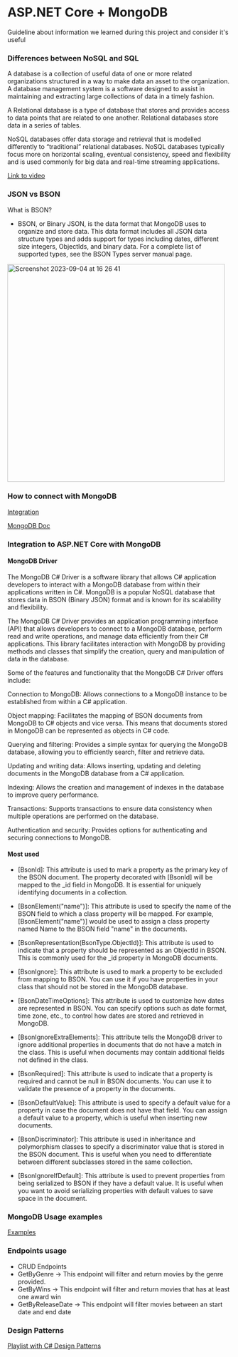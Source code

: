 
# ASP.NET Core  + MongoDB

Guideline about information we learned during this project and consider it's useful


### Differences between NoSQL and SQL

A database is a collection of useful data of one or more related organizations structured in a way to make data an asset to the organization. A database management system is a software designed to assist in maintaining and extracting large collections of data in a timely fashion.

A Relational database is a type of database that stores and provides access to data points that are related to one another. Relational databases store data in a series of tables.

NoSQL databases offer data storage and retrieval that is modelled differently to “traditional” relational databases. NoSQL databases typically focus more on horizontal scaling, eventual consistency, speed and flexibility and is used commonly for big data and real-time streaming applications.

[Link to video](https://www.youtube.com/watch?v=3CzxJ9vb_QQ)

### JSON vs BSON

What is BSON? 

- BSON, or Binary JSON, is the data format that MongoDB uses to organize and store data. This data format includes all JSON data structure types and adds support for types including dates, different size integers, ObjectIds, and binary data. For a complete list of supported types, see the 
BSON Types
 server manual page.



<img width="489" alt="Screenshot 2023-09-04 at 16 26 41" src="https://github.com/MatiasLTonello/ASP.NetCore/assets/109622624/493a4250-4a54-4415-9103-891d8ebe3cd1">

### How to connect with MongoDB

[Integration](https://www.youtube.com/watch?v=jJK9alBkzU0)

[MongoDB Doc](https://www.mongodb.com/developer/languages/csharp/create-restful-api-dotnet-core-mongodb/)
### Integration to ASP.NET Core with MongoDB

#### MongoDB Driver

The MongoDB C# Driver is a software library that allows C# application developers to interact with a MongoDB database from within their applications written in C#. MongoDB is a popular NoSQL database that stores data in BSON (Binary JSON) format and is known for its scalability and flexibility.

The MongoDB C# Driver provides an application programming interface (API) that allows developers to connect to a MongoDB database, perform read and write operations, and manage data efficiently from their C# applications. This library facilitates interaction with MongoDB by providing methods and classes that simplify the creation, query and manipulation of data in the database.

Some of the features and functionality that the MongoDB C# Driver offers include:

Connection to MongoDB: Allows connections to a MongoDB instance to be established from within a C# application.

Object mapping: Facilitates the mapping of BSON documents from MongoDB to C# objects and vice versa. This means that documents stored in MongoDB can be represented as objects in C# code.

Querying and filtering: Provides a simple syntax for querying the MongoDB database, allowing you to efficiently search, filter and retrieve data.

Updating and writing data: Allows inserting, updating and deleting documents in the MongoDB database from a C# application.

Indexing: Allows the creation and management of indexes in the database to improve query performance.

Transactions: Supports transactions to ensure data consistency when multiple operations are performed on the database.

Authentication and security: Provides options for authenticating and securing connections to MongoDB.


#### Most used

- [BsonId]: This attribute is used to mark a property as the primary key of the BSON document. The property decorated with [BsonId] will be mapped to the _id field in MongoDB. It is essential for uniquely identifying documents in a collection.

- [BsonElement("name")]: This attribute is used to specify the name of the BSON field to which a class property will be mapped. For example, [BsonElement("name")] would be used to assign a class property named Name to the BSON field "name" in the documents.

- [BsonRepresentation(BsonType.ObjectId)]: This attribute is used to indicate that a property should be represented as an ObjectId in BSON. This is commonly used for the _id property in MongoDB documents.

- [BsonIgnore]: This attribute is used to mark a property to be excluded from mapping to BSON. You can use it if you have properties in your class that should not be stored in the MongoDB database.

- [BsonDateTimeOptions]: This attribute is used to customize how dates are represented in BSON. You can specify options such as date format, time zone, etc., to control how dates are stored and retrieved in MongoDB.

- [BsonIgnoreExtraElements]: This attribute tells the MongoDB driver to ignore additional properties in documents that do not have a match in the class. This is useful when documents may contain additional fields not defined in the class.

- [BsonRequired]: This attribute is used to indicate that a property is required and cannot be null in BSON documents. You can use it to validate the presence of a property in the documents.

- [BsonDefaultValue]: This attribute is used to specify a default value for a property in case the document does not have that field. You can assign a default value to a property, which is useful when inserting new documents.

- [BsonDiscriminator]: This attribute is used in inheritance and polymorphism classes to specify a discriminator value that is stored in the BSON document. This is useful when you need to differentiate between different subclasses stored in the same collection.

- [BsonIgnoreIfDefault]: This attribute is used to prevent properties from being serialized to BSON if they have a default value. It is useful when you want to avoid serializing properties with default values to save space in the document.
### MongoDB Usage examples

[Examples](https://www.mongodb.com/docs/drivers/csharp/current/quick-start/)

### Endpoints usage


- CRUD Endpoints 
- GetByGenre -> This endpoint will filter and return movies by the genre provided.
- GetByWins -> This endpoint will filter and return movies that has at least one award win
- GetByReleaseDate -> This endpoint will filter movies between an start date and end date




### Design Patterns

[Playlist with C# Design Patterns](https://www.youtube.com/playlist?list=PLWYKfSbdsjJiiaXNIW1OYhRnStsyGvr6t)
